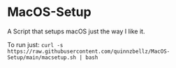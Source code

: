 # MacOS-Setup
 A Script that setups macOS just the way I like it.

 To run just:
 `curl -s https://raw.githubusercontent.com/quinnzbellz/MacOS-Setup/main/macsetup.sh | bash`
 

